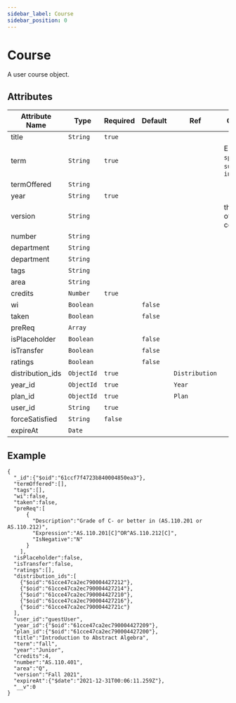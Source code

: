 ```yaml
---
sidebar_label: Course
sidebar_position: 0
---
```


# Course

A user course object.

## Attributes

| Attribute Name   | Type       | Required | Default | Ref            | Comments                                         |
| ---------------- | ---------- | -------- | ------- | -------------- | ------------------------------------------------ |
| title            | `String`   | `true`   |         |                |                                                  |
| term             | `String`   | `true`   |         |                | Enum: `fall`, `spring`, `summer`, `intersession` |
| termOffered      | `String`   |          |         |                |                                                  |
| year             | `String`   | `true`   |         |                |                                                  |
| version          | `String`   |          |         |                | the version of the SIS course                    |
| number           | `String`   |          |         |                |                                                  |
| department       | `String`   |          |         |                |                                                  |
| department       | `String`   |          |         |                |                                                  |
| tags             | `String`   |          |         |                |                                                  |
| area             | `String`   |          |         |                |                                                  |
| credits          | `Number`   | `true`   |         |                |                                                  |
| wi               | `Boolean`  |          | `false` |                |                                                  |
| taken            | `Boolean`  |          | `false` |                |                                                  |
| preReq           | `Array`    |          |         |                |                                                  |
| isPlaceholder    | `Boolean`  |          | `false` |                |                                                  |
| isTransfer       | `Boolean`  |          | `false` |                |                                                  |
| ratings          | `Boolean`  |          | `false` |                |                                                  |
| distribution_ids | `ObjectId` | `true`   |         | `Distribution` |                                                  |
| year_id          | `ObjectId` | `true`   |         | `Year`         |                                                  |
| plan_id          | `ObjectId` | `true`   |         | `Plan`         |                                                  |
| user_id          | `String`   | `true`   |         |                |                                                  |
| forceSatisfied   | `String`   | `false`  |         |                |                                                  |
| expireAt         | `Date`     |          |         |                |                                                  |

## Example

```
{
  "_id":{"$oid":"61ccf7f4723b840004850ea3"},
  "termOffered":[],
  "tags":[],
  "wi":false,
  "taken":false,
  "preReq":[
      {
        "Description":"Grade of C- or better in (AS.110.201 or AS.110.212)",
        "Expression":"AS.110.201[C]^OR^AS.110.212[C]",
        "IsNegative":"N"
      }
    ],
  "isPlaceholder":false,
  "isTransfer":false,
  "ratings":[],
  "distribution_ids":[
    {"$oid":"61cce47ca2ec790004427212"},
    {"$oid":"61cce47ca2ec790004427214"},
    {"$oid":"61cce47ca2ec790004427210"},
    {"$oid":"61cce47ca2ec790004427216"},
    {"$oid":"61cce47ca2ec79000442721c"}
  ],
  "user_id":"guestUser",
  "year_id":{"$oid":"61cce47ca2ec790004427209"},
  "plan_id":{"$oid":"61cce47ca2ec790004427200"},
  "title":"Introduction to Abstract Algebra",
  "term":"fall",
  "year":"Junior",
  "credits":4,
  "number":"AS.110.401",
  "area":"Q",
  "version":"Fall 2021",
  "expireAt":{"$date":"2021-12-31T00:06:11.259Z"},
  "__v":0
}
```
